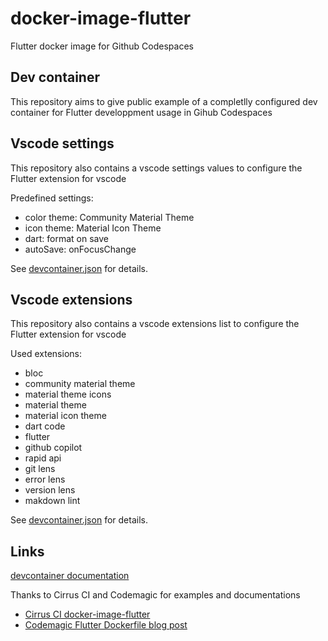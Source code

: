 # docker-image-flutter

Flutter docker image for Github Codespaces

## Dev container

This repository aims to give public example of a completlly configured dev container for Flutter developpment usage in Gihub Codespaces

## Vscode settings

This repository also contains a vscode settings values to configure the Flutter extension for vscode

Predefined settings:

- color theme: Community Material Theme
- icon theme: Material Icon Theme
- dart: format on save
- autoSave: onFocusChange

See [devcontainer.json](.devcontainer/devcontainer.json) for details.

## Vscode extensions

This repository also contains a vscode extensions list to configure the Flutter extension for vscode

Used extensions:

- bloc
- community material theme
- material theme icons
- material theme
- material icon theme
- dart code
- flutter
- github copilot
- rapid api
- git lens
- error lens
- version lens
- makdown lint

See [devcontainer.json](.devcontainer/devcontainer.json) for details.

## Links

[devcontainer documentation](https://docs.github.com/en/codespaces/setting-up-your-project-for-codespaces/setting-up-your-project-for-codespaces)

Thanks to Cirrus CI and Codemagic for examples and documentations

- [Cirrus CI docker-image-flutter](https://github.com/cirruslabs/docker-images-flutter)
- [Codemagic Flutter Dockerfile blog post](https://blog.codemagic.io/how-to-dockerize-flutter-apps/)
